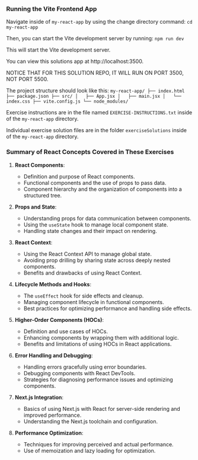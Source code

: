 ### Running the Vite Frontend App

Navigate inside of `my-react-app` by using the change directory command:
`cd my-react-app`

Then, you can start the Vite development server by running:
`npm run dev`

This will start the Vite development server. 

You can view this solutions app at http://localhost:3500.

NOTICE THAT FOR THIS SOLUTION REPO, IT WILL RUN ON PORT 3500, NOT PORT 5500.

The project structure should look like this:
`
my-react-app/
├── index.html
├── package.json
├── src/
│   ├── App.jsx
│   ├── main.jsx
│   └── index.css
├── vite.config.js
└── node_modules/
`

Exercise instructions are in the file named `EXERCISE-INSTRUCTIONS.txt` inside
of the `my-react-app` directory.

Individual exercise solution files are in the folder `exerciseSolutions` inside
of the `my-react-app` directory.



### Summary of React Concepts Covered in These Exercises

1. **React Components**:
    
    - Definition and purpose of React components.
    - Functional components and the use of props to pass data.
    - Component hierarchy and the organization of components into a structured tree.
2. **Props and State**:
    
    - Understanding props for data communication between components.
    - Using the `useState` hook to manage local component state.
    - Handling state changes and their impact on rendering.
3. **React Context**:
    
    - Using the React Context API to manage global state.
    - Avoiding prop drilling by sharing state across deeply nested components.
    - Benefits and drawbacks of using React Context.
4. **Lifecycle Methods and Hooks**:
    
    - The `useEffect` hook for side effects and cleanup.
    - Managing component lifecycle in functional components.
    - Best practices for optimizing performance and handling side effects.
5. **Higher-Order Components (HOCs)**:
    
    - Definition and use cases of HOCs.
    - Enhancing components by wrapping them with additional logic.
    - Benefits and limitations of using HOCs in React applications.
6. **Error Handling and Debugging**:
    
    - Handling errors gracefully using error boundaries.
    - Debugging components with React DevTools.
    - Strategies for diagnosing performance issues and optimizing components.
7. **Next.js Integration**:
    
    - Basics of using Next.js with React for server-side rendering and improved performance.
    - Understanding the Next.js toolchain and configuration.
8. **Performance Optimization**:
    
    - Techniques for improving perceived and actual performance.
    - Use of memoization and lazy loading for optimization.

